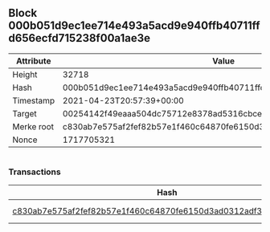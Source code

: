 ## Block 000b051d9ec1ee714e493a5acd9e940ffb40711ffd656ecfd715238f00a1ae3e

Attribute | Value
--- | ---
Height | 32718
Hash | 000b051d9ec1ee714e493a5acd9e940ffb40711ffd656ecfd715238f00a1ae3e
Timestamp | 2021-04-23T20:57:39+00:00
Target | 00254142f49eaaa504dc75712e8378ad5316cbcead634704b3734b6271167cc4
Merke root | c830ab7e575af2fef82b57e1f460c64870fe6150d3ad0312adf319f93883077e
Nonce | 1717705321

```

```

### Transactions

Hash | Amount
--- | ---
[c830ab7e575af2fef82b57e1f460c64870fe6150d3ad0312adf319f93883077e](c830ab7e575af2fef82b57e1f460c64870fe6150d3ad0312adf319f93883077e.md) | 10.00000000 SKEPTI 
